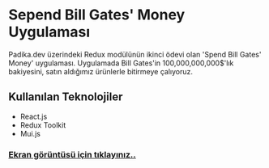 # Sepend Bill Gates' Money Uygulaması
Padika.dev üzerindeki Redux modülünün ikinci ödevi olan 'Spend Bill Gates' Money' uygulaması. Uygulamada Bill Gates'in 100,000,000,000$'lık bakiyesini, satın aldığımız ürünlerle bitirmeye çalıyoruz.

## Kullanılan Teknolojiler
* React.js
* Redux Toolkit
* Mui.js

### [Ekran görüntüsü için tıklayınız..](https://github.com/sametkoyuncu/redux-spend-money/blob/master/screenshots/home.png?raw=true)
